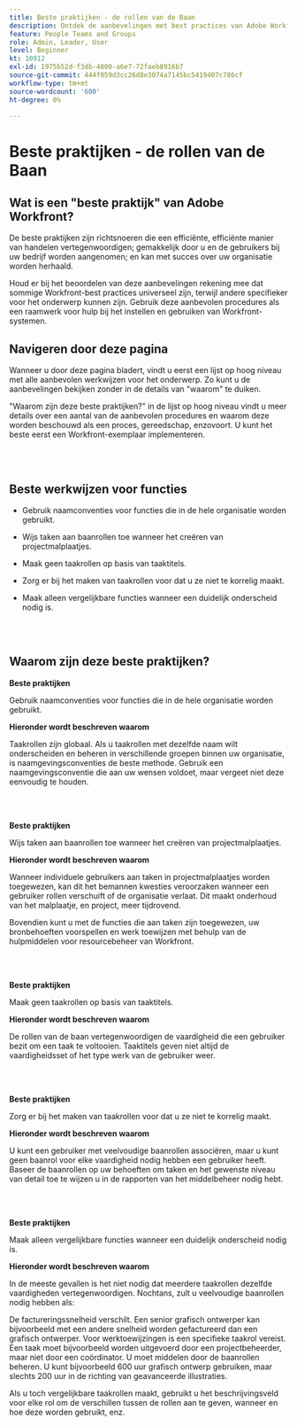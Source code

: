 ```yaml
---
title: Beste praktijken - de rollen van de Baan
description: Ontdek de aanbevelingen met best practices van Adobe Workfront-experts over het instellen, beheren en gebruiken van Workfront-taakrollen.
feature: People Teams and Groups
role: Admin, Leader, User
level: Beginner
kt: 10912
exl-id: 1975b52d-f3db-4800-a6e7-72faeb8916b7
source-git-commit: 444f059d3cc26d8e3074a7145bc5419407c786cf
workflow-type: tm+mt
source-wordcount: '600'
ht-degree: 0%

---
```


# Beste praktijken - de rollen van de Baan

## Wat is een &quot;beste praktijk&quot; van Adobe Workfront?

De beste praktijken zijn richtsnoeren die een efficiënte, efficiënte manier van handelen vertegenwoordigen; gemakkelijk door u en de gebruikers bij uw bedrijf worden aangenomen; en kan met succes over uw organisatie worden herhaald.

Houd er bij het beoordelen van deze aanbevelingen rekening mee dat sommige Workfront-best practices universeel zijn, terwijl andere specifieker voor het onderwerp kunnen zijn. Gebruik deze aanbevolen procedures als een raamwerk voor hulp bij het instellen en gebruiken van Workfront-systemen.

## Navigeren door deze pagina

Wanneer u door deze pagina bladert, vindt u eerst een lijst op hoog niveau met alle aanbevolen werkwijzen voor het onderwerp. Zo kunt u de aanbevelingen bekijken zonder in de details van &quot;waarom&quot; te duiken.

&quot;Waarom zijn deze beste praktijken?&quot; in de lijst op hoog niveau vindt u meer details over een aantal van de aanbevolen procedures en waarom deze worden beschouwd als een proces, gereedschap, enzovoort. U kunt het beste eerst een Workfront-exemplaar implementeren.

</br>
</br>

## Beste werkwijzen voor functies

* Gebruik naamconventies voor functies die in de hele organisatie worden gebruikt.

* Wijs taken aan baanrollen toe wanneer het creëren van projectmalplaatjes.

* Maak geen taakrollen op basis van taaktitels.

* Zorg er bij het maken van taakrollen voor dat u ze niet te korrelig maakt.

* Maak alleen vergelijkbare functies wanneer een duidelijk onderscheid nodig is.

</br>
</br>

## Waarom zijn deze beste praktijken?

**Beste praktijken**

Gebruik naamconventies voor functies die in de hele organisatie worden gebruikt.

**Hieronder wordt beschreven waarom**

Taakrollen zijn globaal. Als u taakrollen met dezelfde naam wilt onderscheiden en beheren in verschillende groepen binnen uw organisatie, is naamgevingsconventies de beste methode. Gebruik een naamgevingsconventie die aan uw wensen voldoet, maar vergeet niet deze eenvoudig te houden.

</br>
</br>

**Beste praktijken**

Wijs taken aan baanrollen toe wanneer het creëren van projectmalplaatjes.

**Hieronder wordt beschreven waarom**

Wanneer individuele gebruikers aan taken in projectmalplaatjes worden toegewezen, kan dit het bemannen kwesties veroorzaken wanneer een gebruiker rollen verschuift of de organisatie verlaat. Dit maakt onderhoud van het malplaatje, en project, meer tijdrovend.

Bovendien kunt u met de functies die aan taken zijn toegewezen, uw bronbehoeften voorspellen en werk toewijzen met behulp van de hulpmiddelen voor resourcebeheer van Workfront.

</br>
</br>

**Beste praktijken**

Maak geen taakrollen op basis van taaktitels.

**Hieronder wordt beschreven waarom**

De rollen van de baan vertegenwoordigen de vaardigheid die een gebruiker bezit om een taak te voltooien. Taaktitels geven niet altijd de vaardigheidsset of het type werk van de gebruiker weer.

</br>
</br>

**Beste praktijken**

Zorg er bij het maken van taakrollen voor dat u ze niet te korrelig maakt.

**Hieronder wordt beschreven waarom**

U kunt een gebruiker met veelvoudige baanrollen associëren, maar u kunt geen baanrol voor elke vaardigheid nodig hebben een gebruiker heeft. Baseer de baanrollen op uw behoeften om taken en het gewenste niveau van detail toe te wijzen u in de rapporten van het middelbeheer nodig hebt.

</br>
</br>

**Beste praktijken**

Maak alleen vergelijkbare functies wanneer een duidelijk onderscheid nodig is.

**Hieronder wordt beschreven waarom**

In de meeste gevallen is het niet nodig dat meerdere taakrollen dezelfde vaardigheden vertegenwoordigen. Nochtans, zult u veelvoudige baanrollen nodig hebben als:

De factureringssnelheid verschilt. Een senior grafisch ontwerper kan bijvoorbeeld met een andere snelheid worden gefactureerd dan een grafisch ontwerper.
Voor werktoewijzingen is een specifieke taakrol vereist. Een taak moet bijvoorbeeld worden uitgevoerd door een projectbeheerder, maar niet door een coördinator.
U moet middelen door de baanrollen beheren. U kunt bijvoorbeeld 600 uur grafisch ontwerp gebruiken, maar slechts 200 uur in de richting van geavanceerde illustraties.


Als u toch vergelijkbare taakrollen maakt, gebruikt u het beschrijvingsveld voor elke rol om de verschillen tussen de rollen aan te geven, wanneer en hoe deze worden gebruikt, enz.

